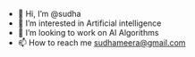 - 👋 Hi, I’m @sudha
- 👀 I’m interested in Artificial intelligence
- 💞️ I’m looking to work on AI Algorithms
- 📫 How to reach me sudhameera@gmail.com
<!---
sudhameera/sudhameera is a ✨ special ✨ repository because its `README.md` (this file) appears on your GitHub profile.
You can click the Preview link to take a look at your changes.
--->
